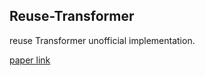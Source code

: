 ## Reuse-Transformer
reuse Transformer unofficial implementation.

[paper link](https://arxiv.org/abs/2110.06821)
